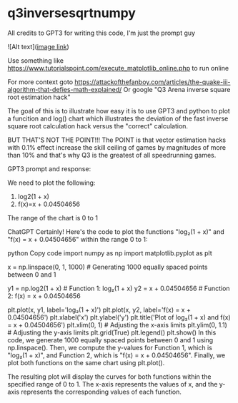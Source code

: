 # q3inversesqrtnumpy
All credits to GPT3 for writing this code, I'm just the prompt guy

![Alt text]([image link](https://github.com/cryptozealot/q3inversesqrtnumpy/blob/main/q3isqrt.PNG))

Use something like https://www.tutorialspoint.com/execute_matplotlib_online.php to run online

For more context goto https://attackofthefanboy.com/articles/the-quake-iii-algorithm-that-defies-math-explained/
Or google "Q3 Arena inverse square root estimation hack" 

The goal of this is to illustrate how easy it is to use GPT3 and python to plot a funcition and log() chart which illustrates the deviation of the fast inverse square root calculation hack versus the "correct" calculation.

BUT THAT'S NOT THE POINT!!! The POINT is that vector estimation hacks with 0.1% effect increase the skill ceiling of games by magnitudes of more than 10% and that's why Q3 is the greatest of all speedrunning games.

GPT3 prompt and response:

We need to plot the following:

1. log2(1 + x) 
2. f(x)=x +  0.04504656 

The range of the chart is 0 to 1

ChatGPT
Certainly! Here's the code to plot the functions "log₂(1 + x)" and "f(x) = x + 0.04504656" within the range 0 to 1:

python
Copy code
import numpy as np
import matplotlib.pyplot as plt

x = np.linspace(0, 1, 1000)  # Generating 1000 equally spaced points between 0 and 1

y1 = np.log2(1 + x)  # Function 1: log₂(1 + x)
y2 = x + 0.04504656  # Function 2: f(x) = x + 0.04504656

plt.plot(x, y1, label='log₂(1 + x)')
plt.plot(x, y2, label='f(x) = x + 0.04504656')
plt.xlabel('x')
plt.ylabel('y')
plt.title('Plot of log₂(1 + x) and f(x) = x + 0.04504656')
plt.xlim(0, 1)  # Adjusting the x-axis limits
plt.ylim(0, 1.1)  # Adjusting the y-axis limits
plt.grid(True)
plt.legend()
plt.show()
In this code, we generate 1000 equally spaced points between 0 and 1 using np.linspace(). Then, we compute the y-values for Function 1, which is "log₂(1 + x)", and Function 2, which is "f(x) = x + 0.04504656". Finally, we plot both functions on the same chart using plt.plot().

The resulting plot will display the curves for both functions within the specified range of 0 to 1. The x-axis represents the values of x, and the y-axis represents the corresponding values of each function.
